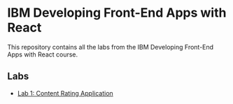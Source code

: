 # IBM Developing Front-End Apps with React

This repository contains all the labs from the IBM Developing Front-End Apps with React course.

## Labs
- [Lab 1: Content Rating Application](Lab1_Content_Rating/README.md)